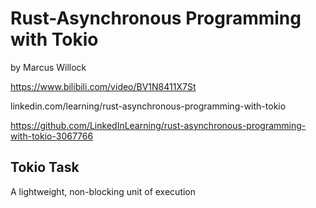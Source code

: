 # Rust-Asynchronous Programming with Tokio

by Marcus Willock

https://www.bilibili.com/video/BV1N8411X7St

linkedin.com/learning/rust-asynchronous-programming-with-tokio

https://github.com/LinkedInLearning/rust-asynchronous-programming-with-tokio-3067766

## Tokio Task

A lightweight, non-blocking unit of execution
